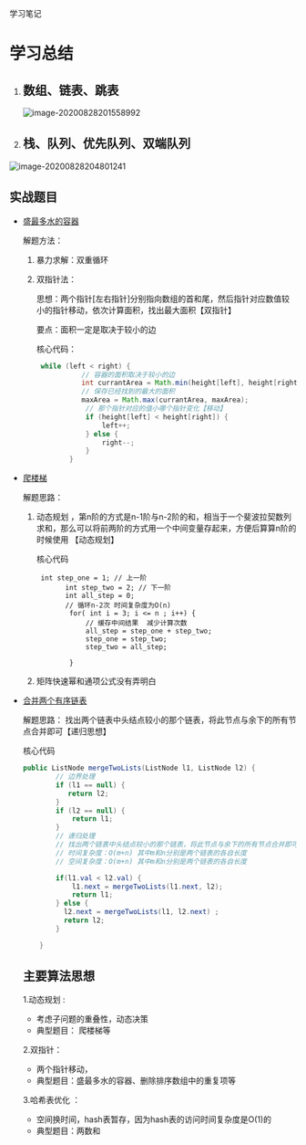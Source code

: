 学习笔记

# 学习总结

1. ## 数组、链表、跳表

   ![image-20200828201558992](C:\Users\kaiya\AppData\Roaming\Typora\typora-user-images\image-20200828201558992.png)

2. ## 栈、队列、优先队列、双端队列

![image-20200828204801241](C:\Users\kaiya\AppData\Roaming\Typora\typora-user-images\image-20200828204801241.png)

## 实战题目

- [盛最多水的容器](https://leetcode-cn.com/problems/container-with-most-water/)

  解题方法：

  1. 暴力求解：双重循环

  2. 双指针法：

     思想：两个指针[左右指针]分别指向数组的首和尾，然后指针对应数值较小的指针移动，依次计算面积，找出最大面积【双指针】

     要点：面积一定是取决于较小的边

     核心代码：

     ```java
      while (left < right) {
                // 容器的面积取决于较小的边
                int currantArea = Math.min(height[left], height[right]) * (right - left);
                // 保存已经找到的最大的面积
                maxArea = Math.max(currantArea, maxArea);
                 // 那个指针对应的值小哪个指针变化【移动】
                 if (height[left] < height[right]) {
                     left++;
                 } else {
                     right--;
                 }
             }
     ```

- [爬楼梯](https://leetcode.com/problems/climbing-stairs/)

  解题思路：

  1. 动态规划 ，第n阶的方式是n-1阶与n-2阶的和，相当于一个斐波拉契数列求和，那么可以将前两阶的方式用一个中间变量存起来，方便后算算n阶的时候使用 【动态规划】

     核心代码

     ```
      int step_one = 1; // 上一阶
            int step_two = 2; // 下一阶
            int all_step = 0;
            // 循环n-2次 时间复杂度为O(n)
             for( int i = 3; i <= n ; i++) {
                 // 缓存中间结果  减少计算次数
                 all_step = step_one + step_two;
                 step_one = step_two;
                 step_two = all_step;
     
             }
     ```

     

  2. 矩阵快速幂和通项公式没有弄明白

- [合并两个有序链表](https://leetcode-cn.com/problems/merge-two-sorted-lists/)

  解题思路：  找出两个链表中头结点较小的那个链表，将此节点与余下的所有节点合并即可【递归思想】

  核心代码

  ```java
  public ListNode mergeTwoLists(ListNode l1, ListNode l2) {
          // 边界处理
          if (l1 == null) {
             return l2;
          }
          if (l2 == null) {
              return l1;
          }
          // 递归处理
          // 找出两个链表中头结点较小的那个链表，将此节点与余下的所有节点合并即可
          // 时间复杂度：O(m+n) 其中m和n分别是两个链表的各自长度
          // 空间复杂度：O(m+n) 其中m和n分别是两个链表的各自长度
  
          if(l1.val < l2.val) {
              l1.next = mergeTwoLists(l1.next, l2);
              return l1;
          } else {
            l2.next = mergeTwoLists(l1, l2.next) ;
            return l2;
          }
  
      }
  ```

  ##    主要算法思想

  1.动态规划 :

  - 考虑子问题的重叠性，动态决策
  - 典型题目： 爬楼梯等

  2.双指针：

  - 两个指针移动，
  - 典型题目：盛最多水的容器、删除排序数组中的重复项等

  3.哈希表优化 ：

  -  空间换时间，hash表暂存，因为hash表的访问时间复杂度是O(1)的
  - 典型题目：两数和
